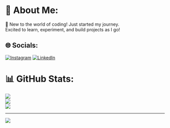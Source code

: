 # 💫 About Me:
👋 New to the world of coding! Just started my journey.<br>Excited to learn, experiment, and build projects as I go!


## 🌐 Socials:
[![Instagram](https://img.shields.io/badge/Instagram-%23E4405F.svg?logo=Instagram&logoColor=white)](https://instagram.com/shashank._.rai08) [![LinkedIn](https://img.shields.io/badge/LinkedIn-%230077B5.svg?logo=linkedin&logoColor=white)](https://linkedin.com/in/shashank-rai-011483319) 
# 📊 GitHub Stats:
![](https://github-readme-stats.vercel.app/api?username=ShashankRai0805&theme=dark&hide_border=false&include_all_commits=true&count_private=false)<br/>
![](https://github-readme-streak-stats.herokuapp.com/?user=ShashankRai0805&theme=dark&hide_border=false)<br/>
![](https://github-readme-stats.vercel.app/api/top-langs/?username=ShashankRai0805&theme=dark&hide_border=false&include_all_commits=true&count_private=false&layout=compact)

---
[![](https://visitcount.itsvg.in/api?id=ShashankRai0805&icon=0&color=0)](https://visitcount.itsvg.in)

<!-- Proudly created with GPRM ( https://gprm.itsvg.in ) -->
